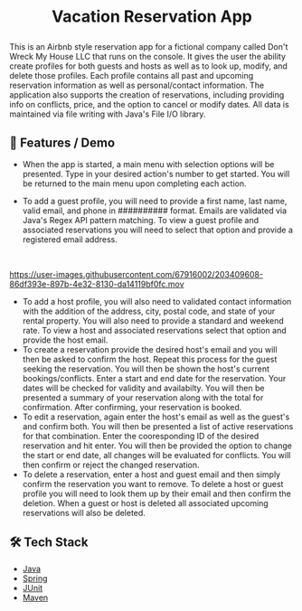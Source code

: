 
# <p align="center">Vacation Reservation App</p>

This is an Airbnb style reservation app for a fictional company called Don't Wreck My House LLC that runs on the console. It gives the user the ability create profiles for both guests and hosts as well as to look up, modify, and delete those profiles. Each profile contains all past and upcoming reservation information as well as personal/contact information. The application also supports the creation of reservations, including providing info on conflicts, price, and the option to cancel or modify dates. All data is maintained via file writing with Java's File I/O library.

## 🧐 Features  / Demo
- When the app is started, a main menu with selection options will be presented. Type in your desired action's number to get started. You will be returned to the main menu upon completing each action.
- To add a guest profile, you will need to provide a first name, last name, valid email, and phone in ########## format. Emails are validated via Java's Regex API pattern matching. To view a guest profile and associated reservations you will need to select that option and provide a registered email address.

  ‎

https://user-images.githubusercontent.com/67916002/203409608-86df393e-897b-4e32-8130-da14119bf0fc.mov

- To add a host profile, you will also need to validated contact information with the addition of the address, city, postal code, and state of your rental property. You will also need to provide a standard and weekend rate. To view a host and associated reservations select that option and provide the host email.
- To create a reservation provide the desired host's email and you will then be asked to confirm the host. Repeat this process for the guest seeking the reservation. You will then be shown the host's current bookings/conflicts. Enter a start and end date for the reservation. Your dates will be checked for validity and availabilty. You will then be presented a summary of your reservation along with the total for confirmation. After confirming, your reservation is booked.
- To edit a reservation, again enter the host's email as well as the guest's and confirm both. You will then be presented a list of active reservations for that combination. Enter the cooresponding ID of the desired reservation and hit enter. You will then be provided the option to change the start or end date, all changes will be evaluated for conflicts. You will then confirm or reject the changed reservation.
- To delete a reservation, enter a host and guest email and then simply confirm the reservation you want to remove. To delete a host or guest profile you will need to look them up by their email and then confirm the deletion. When a guest or host is deleted all associated upcoming reservations will also be deleted.

## 🛠️ Tech Stack
- [Java](https://www.java.com/)
- [Spring](https://spring.io)
- [JUnit](https://junit.org/junit5/)
- [Maven](https://maven.apache.org/)      